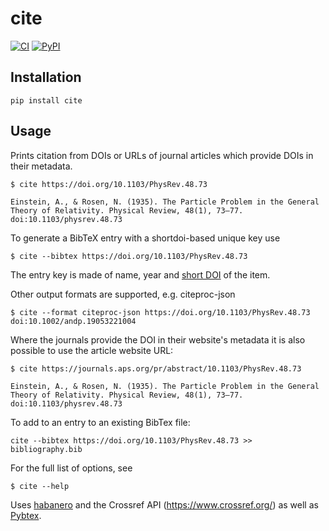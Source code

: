 # cite

[![CI](https://img.shields.io/github/workflow/status/rgieseke/cite/CI?style=for-the-badge)](https://github.com/rgieseke/cite/actions)
[![PyPI](https://img.shields.io/pypi/v/cite.svg?style=for-the-badge)](https://pypi.org/project/cite/)

## Installation

```
pip install cite
```

## Usage

Prints citation from DOIs or URLs of journal articles which provide DOIs in their
metadata.

```
$ cite https://doi.org/10.1103/PhysRev.48.73

Einstein, A., & Rosen, N. (1935). The Particle Problem in the General Theory of Relativity. Physical Review, 48(1), 73–77. doi:10.1103/physrev.48.73
```

To generate a BibTeX entry with a shortdoi-based unique key use

```
$ cite --bibtex https://doi.org/10.1103/PhysRev.48.73
```

The entry key is made of name, year and [short DOI](http://shortdoi.org/) of the item.

Other output formats are supported, e.g. citeproc-json

```
$ cite --format citeproc-json https://doi.org/10.1103/PhysRev.48.73 doi:10.1002/andp.19053221004
```

Where the journals provide the DOI in their website's metadata it is also
possible to use the article website URL:
```
$ cite https://journals.aps.org/pr/abstract/10.1103/PhysRev.48.73

Einstein, A., & Rosen, N. (1935). The Particle Problem in the General Theory of Relativity. Physical Review, 48(1), 73–77. doi:10.1103/physrev.48.73
```

To add to an entry to an existing BibTex file:

```
cite --bibtex https://doi.org/10.1103/PhysRev.48.73 >> bibliography.bib
```

For the full list of options, see
```
$ cite --help
```

Uses [habanero](https://github.com/sckott/habanero) and
the Crossref API (https://www.crossref.org/) as well as [Pybtex](https://pybtex.org/).
